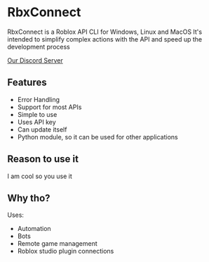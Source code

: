 # RbxConnect
RbxConnect is a Roblox API CLI for Windows, Linux and MacOS
It's intended to simplify complex actions with the API and speed up the development process

[Our Discord Server](https://discord.gg/5u99Nyb9TN)

## Features
- Error Handling
- Support for most APIs
- Simple to use
- Uses API key
- Can update itself
- Python module, so it can be used for other applications

## Reason to use it
I am cool so you use it

## Why tho?
Uses:
- Automation
- Bots
- Remote game management
- Roblox studio plugin connections
